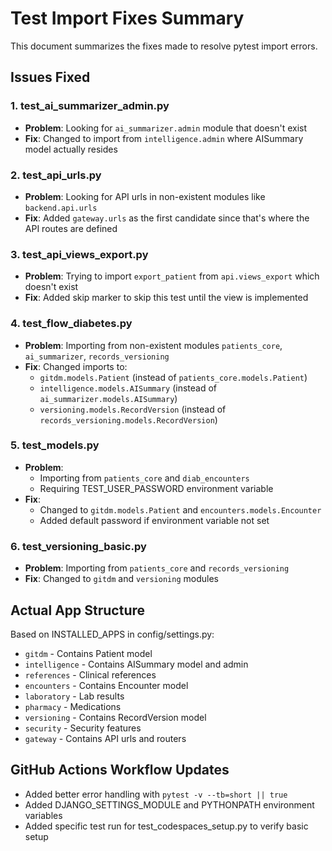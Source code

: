 # Test Import Fixes Summary

This document summarizes the fixes made to resolve pytest import errors.

## Issues Fixed

### 1. test_ai_summarizer_admin.py
- **Problem**: Looking for `ai_summarizer.admin` module that doesn't exist
- **Fix**: Changed to import from `intelligence.admin` where AISummary model actually resides

### 2. test_api_urls.py
- **Problem**: Looking for API urls in non-existent modules like `backend.api.urls`
- **Fix**: Added `gateway.urls` as the first candidate since that's where the API routes are defined

### 3. test_api_views_export.py
- **Problem**: Trying to import `export_patient` from `api.views_export` which doesn't exist
- **Fix**: Added skip marker to skip this test until the view is implemented

### 4. test_flow_diabetes.py
- **Problem**: Importing from non-existent modules `patients_core`, `ai_summarizer`, `records_versioning`
- **Fix**: Changed imports to:
  - `gitdm.models.Patient` (instead of `patients_core.models.Patient`)
  - `intelligence.models.AISummary` (instead of `ai_summarizer.models.AISummary`)
  - `versioning.models.RecordVersion` (instead of `records_versioning.models.RecordVersion`)

### 5. test_models.py
- **Problem**: 
  - Importing from `patients_core` and `diab_encounters`
  - Requiring TEST_USER_PASSWORD environment variable
- **Fix**: 
  - Changed to `gitdm.models.Patient` and `encounters.models.Encounter`
  - Added default password if environment variable not set

### 6. test_versioning_basic.py
- **Problem**: Importing from `patients_core` and `records_versioning`
- **Fix**: Changed to `gitdm` and `versioning` modules

## Actual App Structure

Based on INSTALLED_APPS in config/settings.py:
- `gitdm` - Contains Patient model
- `intelligence` - Contains AISummary model and admin
- `references` - Clinical references
- `encounters` - Contains Encounter model
- `laboratory` - Lab results
- `pharmacy` - Medications
- `versioning` - Contains RecordVersion model
- `security` - Security features
- `gateway` - Contains API urls and routers

## GitHub Actions Workflow Updates

- Added better error handling with `pytest -v --tb=short || true`
- Added DJANGO_SETTINGS_MODULE and PYTHONPATH environment variables
- Added specific test run for test_codespaces_setup.py to verify basic setup